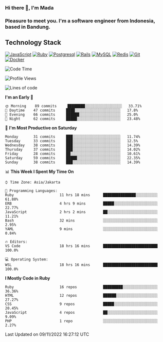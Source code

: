 ### Hi there 👋, I'm Mada
### Pleasure to meet you. I'm a software engineer from Indonesia, based in Bandung.

## Technology Stack

[![JavaScript](https://img.shields.io/badge/-JavaScript-%23F7DF1C?style=flat-square&logo=javascript&logoColor=000000&labelColor=%23F7DF1C&color=%23FFCE5A)](https://www.javascript.com/)
[![Ruby](https://img.shields.io/badge/Ruby-CC342D?style=flat-square&logo=ruby&logoColor=white)](https://www.ruby-lang.org/en/)
[![Postgresql](https://img.shields.io/badge/PostgreSQL-316192?style=flat-square&logo=postgresql&logoColor=ffffff)](https://www.postgresql.org/)
[![Rails](https://img.shields.io/badge/Ruby_on_Rails-CC0000?style=flat-square&logo=ruby-on-rails&logoColor=white)](https://rubyonrails.org/)
[![MySQL](https://img.shields.io/badge/-MySQL-4479A1?style=flat-square&logo=MySQL&logoColor=ffffff)](https://www.mysql.com/)
[![Redis](https://img.shields.io/badge/-Redis-DC382D?style=flat-square&logo=Redis&logoColor=ffffff)](https://redis.io/)
[![Git](https://img.shields.io/badge/-Git-%23F05032?style=flat-square&logo=git&logoColor=%23ffffff)](https://git-scm.com/)
[![Docker](https://img.shields.io/badge/-Docker-2496ED?style=flat-square&logo=docker&logoColor=ffffff)](https://www.docker.com/)
<!--
**madaarya/madaarya** is a ✨ _special_ ✨ repository because its `README.md` (this file) appears on your GitHub profile.

Here are some ideas to get you started:

- 🔭 I’m currently working on ...
- 🌱 I’m currently learning ...
- 👯 I’m looking to collaborate on ...
- 🤔 I’m looking for help with ...
- 💬 Ask me about ...
- 📫 How to reach me: ...
- 😄 Pronouns: ...
- ⚡ Fun fact: ...
-->
<!--START_SECTION:waka-->
![Code Time](http://img.shields.io/badge/Code%20Time-5%2C005%20hrs%2034%20mins-blue)

![Profile Views](http://img.shields.io/badge/Profile%20Views-2-blue)

![Lines of code](https://img.shields.io/badge/From%20Hello%20World%20I%27ve%20Written-857%20Thousand%20lines%20of%20code-blue)

**I'm an Early 🐤** 

```text
🌞 Morning    89 commits     ████████░░░░░░░░░░░░░░░░░   33.71% 
🌆 Daytime    47 commits     ████░░░░░░░░░░░░░░░░░░░░░   17.8% 
🌃 Evening    66 commits     ██████░░░░░░░░░░░░░░░░░░░   25.0% 
🌙 Night      62 commits     █████░░░░░░░░░░░░░░░░░░░░   23.48%

```
📅 **I'm Most Productive on Saturday** 

```text
Monday       31 commits     ███░░░░░░░░░░░░░░░░░░░░░░   11.74% 
Tuesday      33 commits     ███░░░░░░░░░░░░░░░░░░░░░░   12.5% 
Wednesday    38 commits     ███░░░░░░░░░░░░░░░░░░░░░░   14.39% 
Thursday     37 commits     ███░░░░░░░░░░░░░░░░░░░░░░   14.02% 
Friday       28 commits     ██░░░░░░░░░░░░░░░░░░░░░░░   10.61% 
Saturday     59 commits     █████░░░░░░░░░░░░░░░░░░░░   22.35% 
Sunday       38 commits     ███░░░░░░░░░░░░░░░░░░░░░░   14.39%

```


📊 **This Week I Spent My Time On** 

```text
⌚︎ Time Zone: Asia/Jakarta

💬 Programming Languages: 
Ruby                     11 hrs 18 mins      ███████████████░░░░░░░░░░   61.88% 
ERB                      4 hrs 9 mins        █████░░░░░░░░░░░░░░░░░░░░   22.77% 
JavaScript               2 hrs 2 mins        ██░░░░░░░░░░░░░░░░░░░░░░░   11.21% 
Bash                     32 mins             ░░░░░░░░░░░░░░░░░░░░░░░░░   2.95% 
YAML                     9 mins              ░░░░░░░░░░░░░░░░░░░░░░░░░   0.84%

🔥 Editors: 
VS Code                  18 hrs 16 mins      █████████████████████████   100.0%

💻 Operating System: 
WSL                      18 hrs 16 mins      █████████████████████████   100.0%

```

**I Mostly Code in Ruby** 

```text
Ruby                     16 repos            █████████░░░░░░░░░░░░░░░░   36.36% 
HTML                     12 repos            ██████░░░░░░░░░░░░░░░░░░░   27.27% 
CSS                      9 repos             █████░░░░░░░░░░░░░░░░░░░░   20.45% 
JavaScript               4 repos             ██░░░░░░░░░░░░░░░░░░░░░░░   9.09% 
PHP                      1 repo              ░░░░░░░░░░░░░░░░░░░░░░░░░   2.27%

```



 Last Updated on 09/11/2022 16:27:12 UTC
<!--END_SECTION:waka-->
